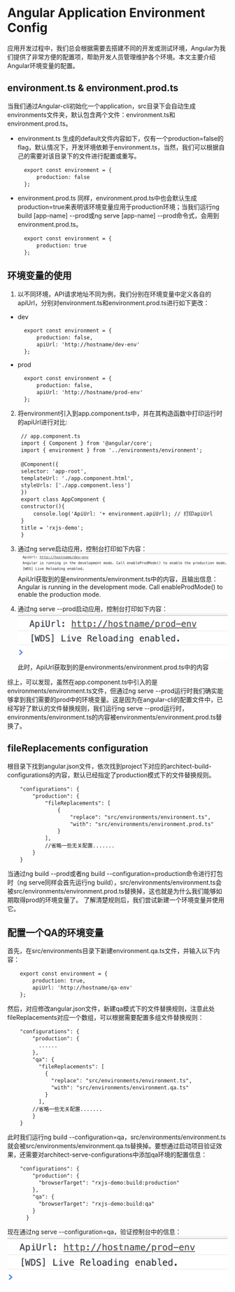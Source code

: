 # Angular Application Environment Config
应用开发过程中，我们总会根据需要去搭建不同的开发或测试环境，Angular为我们提供了非常方便的配置项，帮助开发人员管理维护各个环境。本文主要介绍Angular环境变量的配置。
## environment.ts & environment.prod.ts
当我们通过Angular-cli初始化一个application，src目录下会自动生成environments文件夹，默认包含两个文件：environment.ts和environment.prod.ts。    
* environment.ts
生成的default文件内容如下，仅有一个production=false的flag，默认情况下，开发环境依赖于environment.ts，当然，我们可以根据自己的需要对该目录下的文件进行配置或重写。

        export const environment = {
            production: false
        };
* environment.prod.ts
同样，environment.prod.ts中也会默认生成production=true来表明该环境变量应用于production环境；当我们运行ng build [app-name] --prod或ng serve [app-name] --prod命令式，会用到environment.prod.ts。

        export const environment = {
            production: true
        };

## 环境变量的使用
1. 以不同环境，API请求地址不同为例，我们分别在环境变量中定义各自的apiUrl，分别对environment.ts和environment.prod.ts进行如下更改：
* dev

        export const environment = {
            production: false,
            apiUrl: 'http://hostname/dev-env'
        };
* prod

        export const environment = {
            production: false,
            apiUrl: 'http://hostname/prod-env'
        };

2. 将environment引入到app.component.ts中，并在其构造函数中打印运行时的apiUrl进行对比:

        // app.component.ts
        import { Component } from '@angular/core';
        import { environment } from '../environments/environment';

        @Component({
        selector: 'app-root',
        templateUrl: './app.component.html',
        styleUrls: ['./app.component.less']
        })
        export class AppComponent {
        constructor(){
            console.log('ApiUrl: '+ environment.apiUrl); // 打印apiUrl
        }
        title = 'rxjs-demo';
        }

3. 通过ng serve启动应用，控制台打印如下内容：
![dev mode](../assets/imgs/dev-console.png)
ApiUrl获取到的是environments/environment.ts中的内容，且输出信息：Angular is running in the development mode. Call enableProdMode() to enable the production mode.

4. 通过ng serve --prod启动应用，控制台打印如下内容：
![prod mode](../assets/imgs/prod-console.png)
此时，ApiUrl获取到的是environments/environment.prod.ts中的内容

综上，可以发现，虽然在app.component.ts中引入的是environments/environment.ts文件，但通过ng serve --prod运行时我们确实能够拿到我们需要的prod中的环境变量。这是因为在angular-cli的配置文件中，已经写好了默认的文件替换规则，我们运行ng serve --prod运行时，environments/environment.ts的内容被environments/environment.prod.ts替换了。

## fileReplacements configuration

根目录下找到angular.json文件，依次找到project下对应的architect-build-configurations的内容，默认已经指定了production模式下的文件替换规则。


        "configurations": {
            "production": {
                "fileReplacements": [
                    {
                        "replace": "src/environments/environment.ts",
                        "with": "src/environments/environment.prod.ts"
                    }
                ],
                //省略一些无关配置.......
            }
        }
当通过ng build --prod或者ng build --configuration=production命令进行打包时（ng serve同样会首先运行ng build），src/environments/environment.ts会被src/environments/environment.prod.ts替换掉，这也就是为什么我们能够如期取得prod的环境变量了。
了解清楚规则后，我们尝试新建一个环境变量并使用它。

## 配置一个QA的环境变量

首先，在src/environments目录下新建environment.qa.ts文件，并输入以下内容：

        export const environment = {
            production: true,
            apiUrl: 'http://hostname/qa-env'
        };
然后，对应修改angular.json文件，新建qa模式下的文件替换规则，注意此处fileReplacements对应一个数组，可以根据需要配置多组文件替换规则：

        "configurations": {
            "production": {
              ......
            },
            "qa": {
              "fileReplacements": [
                {
                  "replace": "src/environments/environment.ts",
                  "with": "src/environments/environment.qa.ts"
                }
              ],
            //省略一些无关配置.......
            }
        }

此时我们运行ng build --configuration=qa，src/environments/environment.ts就会被src/environments/environment.qa.ts替换掉。要想通过启动项目验证效果，还需要对architect-serve-configurations中添加qa环境的配置信息：

        "configurations": {
            "production": {
              "browserTarget": "rxjs-demo:build:production"
            },
            "qa": {
              "browserTarget": "rxjs-demo:build:qa"
            }
          }
现在通过ng serve --configuration=qa，验证控制台中的信息：
![qa mode](../assets/imgs/prod-console.png)
